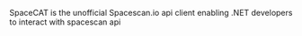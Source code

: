 SpaceCAT is the unofficial Spacescan.io api client enabling .NET developers to interact with spacescan api